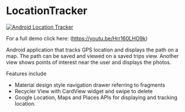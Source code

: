 # LocationTracker


[![Android Location Tracker](locationTracker.gif)](https://youtu.be/Hrr160LHO9k)

For a full demo click here: (https://youtu.be/Hrr160LHO9k)

Android application that tracks GPS location and displays the path on a map. The path can be saved and viewed on a saved trips view. Another view shows points of interest near the user and displays the photos.

Features include
* Material design style navigation drawer referring to fragments
* Recycler View with CardView widget and swipe to delete
* Google Location, Maps and Places APIs for displaying and tracking location.

